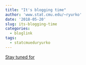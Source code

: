 ```yaml
---
title: "It's blogging time"
author: 'www.stat.cmu.edu/~ryurko'
date: '2018-05-20'
slug: its-blogging-time
categories:
  - bloglink
tags:
  - statcmueduryurko
---
```


[Stay tuned for<i class="fas fa-external-link-alt"></i>](http://www.stat.cmu.edu/~ryurko/post/firstpost/)

